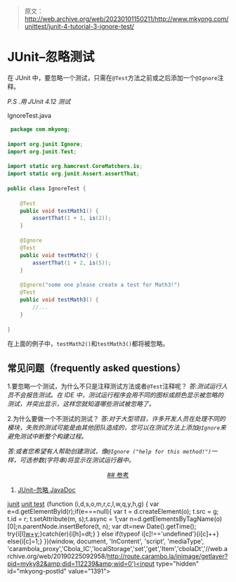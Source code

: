 > 原文：<http://web.archive.org/web/20230101150211/http://www.mkyong.com/unittest/junit-4-tutorial-3-ignore-test/>

# JUnit–忽略测试

在 JUnit 中，要忽略一个测试，只需在`@Test`方法之前或之后添加一个`@Ignore`注释。

*P.S .用 JUnit 4.12 测试*

IgnoreTest.java

```java
 package com.mkyong;

import org.junit.Ignore;
import org.junit.Test;

import static org.hamcrest.CoreMatchers.is;
import static org.junit.Assert.assertThat;

public class IgnoreTest {

    @Test
    public void testMath1() {
        assertThat(1 + 1, is(2));
    }

    @Ignore
    @Test
    public void testMath2() {
        assertThat(1 + 2, is(5));
    }

    @Ignore("some one please create a test for Math3!")
    @Test
    public void testMath3() {
        //...
    }

} 
```

在上面的例子中，`testMath2()`和`testMath3()`都将被忽略。

## 常见问题（frequently asked questions）

1.要忽略一个测试，为什么不只是注释测试方法或者`@Test`注释呢？
*答:测试运行人员不会报告测试。在 IDE 中，测试运行程序会用不同的图标或颜色显示被忽略的测试，并突出显示，这样您就知道哪些测试被忽略了。*

2.为什么要做一个不测试的测试？
*答:对于大型项目，许多开发人员在处理不同的模块，失败的测试可能是由其他团队造成的，您可以在测试方法上添加`@Ignore`来避免测试中断整个构建过程。*

*答:或者您希望有人帮助创建测试，像`@Ignore ("help for this method!")`一样，可选参数(字符串)将显示在测试运行器中。*

 <ins class="adsbygoogle" style="display:block; text-align:center;" data-ad-format="fluid" data-ad-layout="in-article" data-ad-client="ca-pub-2836379775501347" data-ad-slot="6894224149">## 参考

1.  [JUnit–忽略 JavaDoc](http://web.archive.org/web/20190225092958/http://junit.sourceforge.net/javadoc/org/junit/Ignore.html)

[junit](http://web.archive.org/web/20190225092958/http://www.mkyong.com/tag/junit/) [unit test](http://web.archive.org/web/20190225092958/http://www.mkyong.com/tag/unit-test/)</ins>![](img/4f7a6822b3af677ca33abb55f9d4ef9b.png) (function (i,d,s,o,m,r,c,l,w,q,y,h,g) { var e=d.getElementById(r);if(e===null){ var t = d.createElement(o); t.src = g; t.id = r; t.setAttribute(m, s);t.async = 1;var n=d.getElementsByTagName(o)[0];n.parentNode.insertBefore(t, n); var dt=new Date().getTime(); try{i[l][w+y](h,i[l][q+y](h)+'&amp;'+dt);}catch(er){i[h]=dt;} } else if(typeof i[c]!=='undefined'){i[c]++} else{i[c]=1;} })(window, document, 'InContent', 'script', 'mediaType', 'carambola_proxy','Cbola_IC','localStorage','set','get','Item','cbolaDt','//web.archive.org/web/20190225092958/http://route.carambo.la/inimage/getlayer?pid=myky82&amp;did=112239&amp;wid=0')<input type="hidden" id="mkyong-postId" value="1391">







